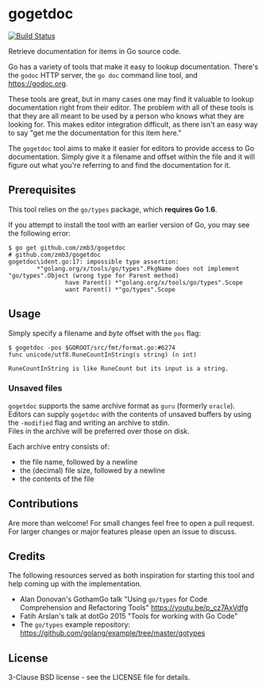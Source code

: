 gogetdoc
========

[![Build Status](https://travis-ci.org/zmb3/gogetdoc.svg?branch=master)](https://travis-ci.org/zmb3/gogetdoc)

Retrieve documentation for items in Go source code.

Go has a variety of tools that make it easy to lookup documentation.
There's the `godoc` HTTP server, the `go doc` command line tool, and https://godoc.org.

These tools are great, but in many cases one may find it valuable to lookup
documentation right from their editor.  The problem with all of these tools
is that they are all meant to be used by a person who knows what they are
looking for.  This makes editor integration difficult, as there isn't an easy way
to say "get me the documentation for this item here."

The `gogetdoc` tool aims to make it easier for editors to provide access to
Go documentation.  Simply give it a filename and offset within the file and
it will figure out what you're referring to and find the documentation
for it.

## Prerequisites

This tool relies on the `go/types` package, which **requires Go 1.6**.

If you attempt to install the tool with an earlier version of Go, you may see
the following error:

```
$ go get github.com/zmb3/gogetdoc
# github.com/zmb3/gogetdoc
gogetdoc\ident.go:17: impossible type assertion:
        *"golang.org/x/tools/go/types".PkgName does not implement "go/types".Object (wrong type for Parent method)
                have Parent() *"golang.org/x/tools/go/types".Scope
                want Parent() *"go/types".Scope
```

## Usage

Simply specify a filename and _byte_ offset with the `pos` flag:

```
$ gogetdoc -pos $GOROOT/src/fmt/format.go:#6274
func unicode/utf8.RuneCountInString(s string) (n int)

RuneCountInString is like RuneCount but its input is a string.

```

### Unsaved files

`gogetdoc` supports the same archive format as `guru` (formerly `oracle`).
Editors can supply `gogetdoc` with the contents of unsaved buffers by
using the `-modified` flag and writing an archive to stdin.  
Files in the archive will be preferred over those on disk.

Each archive entry consists of:
 - the file name, followed by a newline
 - the (decimal) file size, followed by a newline
 - the contents of the file

## Contributions

Are more than welcome!  For small changes feel free to open a pull request.
For larger changes or major features please open an issue to discuss.

## Credits

The following resources served as both inspiration for starting this tool
and help coming up with the implementation.

- Alan Donovan's GothamGo talk "Using `go/types` for Code Comprehension
  and Refactoring Tools" https://youtu.be/p_cz7AxVdfg
- Fatih Arslan's talk at dotGo 2015 "Tools for working with Go Code"
- The `go/types` example repository: https://github.com/golang/example/tree/master/gotypes

## License

3-Clause BSD license - see the LICENSE file for details.
